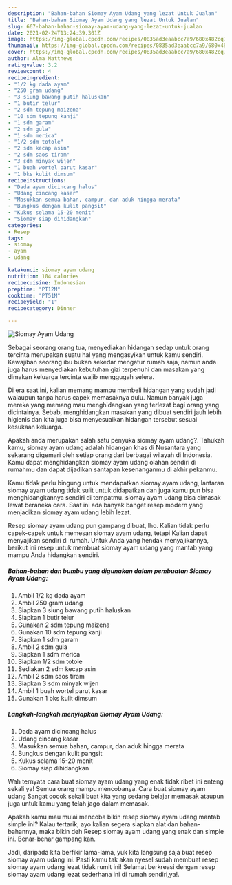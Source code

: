 ```yaml
---
description: "Bahan-bahan Siomay Ayam Udang yang lezat Untuk Jualan"
title: "Bahan-bahan Siomay Ayam Udang yang lezat Untuk Jualan"
slug: 667-bahan-bahan-siomay-ayam-udang-yang-lezat-untuk-jualan
date: 2021-02-24T13:24:39.301Z
image: https://img-global.cpcdn.com/recipes/0835ad3eaabcc7a9/680x482cq70/siomay-ayam-udang-foto-resep-utama.jpg
thumbnail: https://img-global.cpcdn.com/recipes/0835ad3eaabcc7a9/680x482cq70/siomay-ayam-udang-foto-resep-utama.jpg
cover: https://img-global.cpcdn.com/recipes/0835ad3eaabcc7a9/680x482cq70/siomay-ayam-udang-foto-resep-utama.jpg
author: Alma Matthews
ratingvalue: 3.2
reviewcount: 4
recipeingredient:
- "1/2 kg dada ayam"
- "250 gram udang"
- "3 siung bawang putih haluskan"
- "1 butir telur"
- "2 sdm tepung maizena"
- "10 sdm tepung kanji"
- "1 sdm garam"
- "2 sdm gula"
- "1 sdm merica"
- "1/2 sdm totole"
- "2 sdm kecap asin"
- "2 sdm saos tiram"
- "3 sdm minyak wijen"
- "1 buah wortel parut kasar"
- "1 bks kulit dimsum"
recipeinstructions:
- "Dada ayam dicincang halus"
- "Udang cincang kasar"
- "Masukkan semua bahan, campur, dan aduk hingga merata"
- "Bungkus dengan kulit pangsit"
- "Kukus selama 15-20 menit"
- "Siomay siap dihidangkan"
categories:
- Resep
tags:
- siomay
- ayam
- udang

katakunci: siomay ayam udang 
nutrition: 104 calories
recipecuisine: Indonesian
preptime: "PT12M"
cooktime: "PT51M"
recipeyield: "1"
recipecategory: Dinner

---
```



![Siomay Ayam Udang](https://img-global.cpcdn.com/recipes/0835ad3eaabcc7a9/680x482cq70/siomay-ayam-udang-foto-resep-utama.jpg)

Sebagai seorang orang tua, menyediakan hidangan sedap untuk orang tercinta merupakan suatu hal yang mengasyikan untuk kamu sendiri. Kewajiban seorang ibu bukan sekedar mengatur rumah saja, namun anda juga harus menyediakan kebutuhan gizi terpenuhi dan masakan yang dimakan keluarga tercinta wajib menggugah selera.

Di era  saat ini, kalian memang mampu membeli hidangan yang sudah jadi walaupun tanpa harus capek memasaknya dulu. Namun banyak juga mereka yang memang mau menghidangkan yang terlezat bagi orang yang dicintainya. Sebab, menghidangkan masakan yang dibuat sendiri jauh lebih higienis dan kita juga bisa menyesuaikan hidangan tersebut sesuai kesukaan keluarga. 



Apakah anda merupakan salah satu penyuka siomay ayam udang?. Tahukah kamu, siomay ayam udang adalah hidangan khas di Nusantara yang sekarang digemari oleh setiap orang dari berbagai wilayah di Indonesia. Kamu dapat menghidangkan siomay ayam udang olahan sendiri di rumahmu dan dapat dijadikan santapan kesenanganmu di akhir pekanmu.

Kamu tidak perlu bingung untuk mendapatkan siomay ayam udang, lantaran siomay ayam udang tidak sulit untuk didapatkan dan juga kamu pun bisa menghidangkannya sendiri di tempatmu. siomay ayam udang bisa dimasak lewat beraneka cara. Saat ini ada banyak banget resep modern yang menjadikan siomay ayam udang lebih lezat.

Resep siomay ayam udang pun gampang dibuat, lho. Kalian tidak perlu capek-capek untuk memesan siomay ayam udang, tetapi Kalian dapat menyajikan sendiri di rumah. Untuk Anda yang hendak menyajikannya, berikut ini resep untuk membuat siomay ayam udang yang mantab yang mampu Anda hidangkan sendiri.

<!--inarticleads1-->

##### Bahan-bahan dan bumbu yang digunakan dalam pembuatan Siomay Ayam Udang:

1. Ambil 1/2 kg dada ayam
1. Ambil 250 gram udang
1. Siapkan 3 siung bawang putih haluskan
1. Siapkan 1 butir telur
1. Gunakan 2 sdm tepung maizena
1. Gunakan 10 sdm tepung kanji
1. Siapkan 1 sdm garam
1. Ambil 2 sdm gula
1. Siapkan 1 sdm merica
1. Siapkan 1/2 sdm totole
1. Sediakan 2 sdm kecap asin
1. Ambil 2 sdm saos tiram
1. Siapkan 3 sdm minyak wijen
1. Ambil 1 buah wortel parut kasar
1. Gunakan 1 bks kulit dimsum




<!--inarticleads2-->

##### Langkah-langkah menyiapkan Siomay Ayam Udang:

1. Dada ayam dicincang halus
1. Udang cincang kasar
1. Masukkan semua bahan, campur, dan aduk hingga merata
1. Bungkus dengan kulit pangsit
1. Kukus selama 15-20 menit
1. Siomay siap dihidangkan




Wah ternyata cara buat siomay ayam udang yang enak tidak ribet ini enteng sekali ya! Semua orang mampu mencobanya. Cara buat siomay ayam udang Sangat cocok sekali buat kita yang sedang belajar memasak ataupun juga untuk kamu yang telah jago dalam memasak.

Apakah kamu mau mulai mencoba bikin resep siomay ayam udang mantab simple ini? Kalau tertarik, ayo kalian segera siapkan alat dan bahan-bahannya, maka bikin deh Resep siomay ayam udang yang enak dan simple ini. Benar-benar gampang kan. 

Jadi, daripada kita berfikir lama-lama, yuk kita langsung saja buat resep siomay ayam udang ini. Pasti kamu tak akan nyesel sudah membuat resep siomay ayam udang lezat tidak rumit ini! Selamat berkreasi dengan resep siomay ayam udang lezat sederhana ini di rumah sendiri,ya!.

